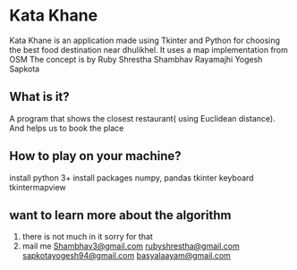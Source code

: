 # Kata Khane
Kata Khane is an application made using Tkinter and Python for choosing the best food destination near dhulikhel. It uses a map implementation from OSM
The concept is by 
Ruby Shrestha
Shambhav Rayamajhi
Yogesh Sapkota

## What is it?
A program that shows the closest restaurant( using Euclidean distance). And helps us to book the place

## How to play on your machine?
install python 3+
install packages numpy, pandas tkinter keyboard tkintermapview

## want to learn more about the algorithm

1. there is not much in it sorry for that
2. mail me
   Shambhav3@gmail.com
   rubyshrestha@gmail.com
   sapkotayogesh94@gmail.com
   basyalaayam@gmail.com
